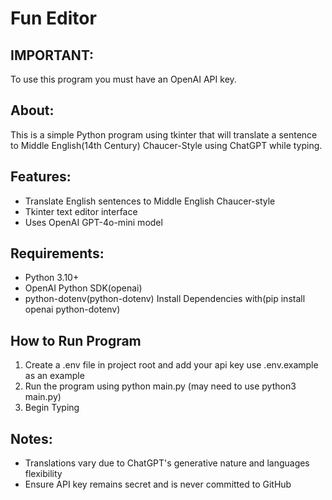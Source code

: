 # Fun Editor

## IMPORTANT:
To use this program you must have an OpenAI API key.

## About:
This is a simple Python program using tkinter that will translate a sentence to Middle English(14th Century) Chaucer-Style using ChatGPT while typing.

## Features:
 * Translate English sentences to Middle English Chaucer-style
 * Tkinter text editor interface
 * Uses OpenAI GPT-4o-mini model

## Requirements:
 * Python 3.10+
 * OpenAI Python SDK(openai)
 * python-dotenv(python-dotenv)
   Install Dependencies with(pip install openai python-dotenv)

## How to Run Program
 1. Create a .env file in project root and add your api key use .env.example as an example
 2. Run the program using python main.py (may need to use python3 main.py)
 3. Begin Typing

## Notes:
 * Translations vary due to ChatGPT's generative nature and languages flexibility
 * Ensure API key remains secret and is never committed to GitHub
